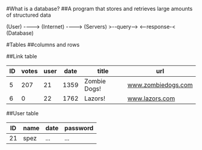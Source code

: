 #What is a database?
##A program that stores and retrieves large amounts of structured data

(User) ----> (Internet) ----> (Servers) >--query--> <--response-< (Database)

#Tables
##columns and rows

##Link table

ID | votes | user | date | title | url                
--- | --- | --- | --- | --- | ---
5 | 207 | 21 | 1359 | Zombie Dogs! | www.zombiedogs.com 
6  | 0 | 22 | 1762 | Lazors! | www.lazors.com

##User table

ID | name | date | password                
--- | --- | --- | ---
21 | spez | ... | ...